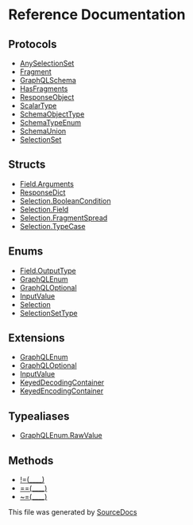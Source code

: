 # Reference Documentation

## Protocols

-   [AnySelectionSet](protocols/AnySelectionSet/)
-   [Fragment](protocols/Fragment/)
-   [GraphQLSchema](protocols/GraphQLSchema/)
-   [HasFragments](protocols/HasFragments/)
-   [ResponseObject](protocols/ResponseObject/)
-   [ScalarType](protocols/ScalarType/)
-   [SchemaObjectType](protocols/SchemaObjectType/)
-   [SchemaTypeEnum](protocols/SchemaTypeEnum/)
-   [SchemaUnion](protocols/SchemaUnion/)
-   [SelectionSet](protocols/SelectionSet/)

## Structs

-   [Field.Arguments](structs/Field.Arguments/)
-   [ResponseDict](structs/ResponseDict/)
-   [Selection.BooleanCondition](structs/Selection.BooleanCondition/)
-   [Selection.Field](structs/Selection.Field/)
-   [Selection.FragmentSpread](structs/Selection.FragmentSpread/)
-   [Selection.TypeCase](structs/Selection.TypeCase/)

## Enums

-   [Field.OutputType](enums/Field.OutputType/)
-   [GraphQLEnum](enums/GraphQLEnum/)
-   [GraphQLOptional](enums/GraphQLOptional/)
-   [InputValue](enums/InputValue/)
-   [Selection](enums/Selection/)
-   [SelectionSetType](enums/SelectionSetType/)

## Extensions

-   [GraphQLEnum](extensions/GraphQLEnum/)
-   [GraphQLOptional](extensions/GraphQLOptional/)
-   [InputValue](extensions/InputValue/)
-   [KeyedDecodingContainer](extensions/KeyedDecodingContainer/)
-   [KeyedEncodingContainer](extensions/KeyedEncodingContainer/)

## Typealiases

-   [GraphQLEnum.RawValue](typealiases/GraphQLEnum.RawValue/)

## Methods

-   [!=(____)](methods/!=(____)/)
-   [==(____)](methods/==(____)/)
-   [~=(____)](methods/~=(____)/)

This file was generated by [SourceDocs](https://github.com/eneko/SourceDocs)